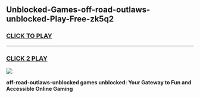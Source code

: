
## Unblocked-Games-off-road-outlaws-unblocked-Play-Free-zk5q2
<h3>
<a href="https://premium76.site?title=off-road-outlaws-unblocked&ref=19M">CLICK TO PLAY</a></h3>
<hr>

<h3>
<a href="https://premium76.site?title=off-road-outlaws-unblocked&ref=19M">CLICK 2 PLAY</a>
  
</h3>

<a href="https://premium76.site?title=off-road-outlaws-unblocked&ref=19M"><img src="https://clearcache.store/games.png"></a>


**off-road-outlaws-unblocked games unblocked: Your Gateway to Fun and Accessible Online Gaming**
